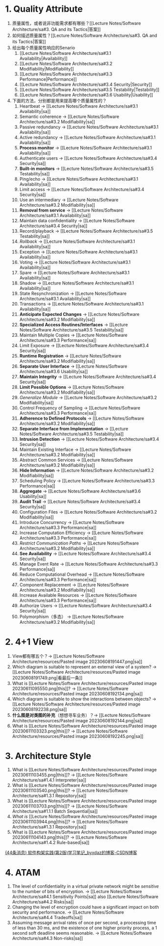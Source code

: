 # 1. Quality Attribute

1. 质量属性，或者说非功能需求都有哪些？[[Lecture Notes/Software Architecture/sa#3. QA and its Tactics|答案]]
2. 如何描述质量属性？[[Lecture Notes/Software Architecture/sa#3. QA and its Tactics|答案]]
3. 给出每个质量属性响应的Senario
	1. [[Lecture Notes/Software Architecture/sa#3.1 Availability|Availability]]
	2. [[Lecture Notes/Software Architecture/sa#3.2 Modifiability|Modifiability]]
	3. [[Lecture Notes/Software Architecture/sa#3.3 Performance|Performance]]
	4. [[Lecture Notes/Software Architecture/sa#3.4 Security|Security]]
	5. [[Lecture Notes/Software Architecture/sa#3.5 Testability|Testability]]
	6. [[Lecture Notes/Software Architecture/sa#3.6 Usability|Usability]]
4. 下面的方法，分别都是用来提高哪个质量属性的？
	1. Heartbeat -> [[Lecture Notes/Software Architecture/sa#3.1 Availability|sa]]
	2. Semantic coherence -> [[Lecture Notes/Software Architecture/sa#3.2 Modifiability|sa]]
	3. Passive redundancy -> [[Lecture Notes/Software Architecture/sa#3.1 Availability|sa]]
	4. Active redundancy -> [[Lecture Notes/Software Architecture/sa#3.1 Availability|sa]]
	5. **Process monitor** -> [[Lecture Notes/Software Architecture/sa#3.1 Availability|sa]]
	6. Authenticate users -> [[Lecture Notes/Software Architecture/sa#3.4 Security|sa]]
	7. **Built-in monitors** -> [[Lecture Notes/Software Architecture/sa#3.5 Testability|sa]]
	8. Ping/echo -> [[Lecture Notes/Software Architecture/sa#3.1 Availability|sa]]
	9. Limit access -> [[Lecture Notes/Software Architecture/sa#3.4 Security|sa]]
	10. Use an intermediary -> [[Lecture Notes/Software Architecture/sa#3.2 Modifiability|sa]]
	11. **Removal from service** -> [[Lecture Notes/Software Architecture/sa#3.1 Availability|sa]]
	12. Maintain data confidentiality -> [[Lecture Notes/Software Architecture/sa#3.4 Security|sa]]
	13. Record/playback -> [[Lecture Notes/Software Architecture/sa#3.5 Testability|sa]]
	14. *Rollback* -> [[Lecture Notes/Software Architecture/sa#3.1 Availability|sa]]
	15. Exception -> [[Lecture Notes/Software Architecture/sa#3.1 Availability|sa]]
	16. Voting -> [[Lecture Notes/Software Architecture/sa#3.1 Availability|sa]]
	17. Spare -> [[Lecture Notes/Software Architecture/sa#3.1 Availability|sa]]
	18. Shadow -> [[Lecture Notes/Software Architecture/sa#3.1 Availability|sa]]
	19. State Resynchronization -> [[Lecture Notes/Software Architecture/sa#3.1 Availability|sa]]
	20. Transactions -> [[Lecture Notes/Software Architecture/sa#3.1 Availability|sa]]
	21. **Anticipate Expected Changes** -> [[Lecture Notes/Software Architecture/sa#3.2 Modifiability|sa]]
	22. **Specialized Access Routines/Interfaces** -> [[Lecture Notes/Software Architecture/sa#3.5 Testability|sa]]
	23. Maintain Multiple Copies -> [[Lecture Notes/Software Architecture/sa#3.3 Performance|sa]]
	24. Limit Exposure -> [[Lecture Notes/Software Architecture/sa#3.4 Security|sa]]
	25. **Runtime Registration** -> [[Lecture Notes/Software Architecture/sa#3.2 Modifiability|sa]]
	26. **Separate User Interface** -> [[Lecture Notes/Software Architecture/sa#3.6 Usability|sa]]
	27. **Maintain Integrity** -> [[Lecture Notes/Software Architecture/sa#3.4 Security|sa]]
	28. **Limit Possible Options** -> [[Lecture Notes/Software Architecture/sa#3.2 Modifiability|sa]]
	29. *Generalize Module* -> [[Lecture Notes/Software Architecture/sa#3.2 Modifiability|sa]]
	30. Control Frequency of Sampling -> [[Lecture Notes/Software Architecture/sa#3.3 Performance|sa]]
	31. **Adherence to Defined Protocols** -> [[Lecture Notes/Software Architecture/sa#3.2 Modifiability|sa]]
	32. **Separate Interface from Implementation** -> [[Lecture Notes/Software Architecture/sa#3.5 Testability|sa]]
	33. **Intrusion Detection** -> [[Lecture Notes/Software Architecture/sa#3.4 Security|sa]]
	34. Maintain Existing Interface -> [[Lecture Notes/Software Architecture/sa#3.2 Modifiability|sa]]
	35. Abstract Common Services -> [[Lecture Notes/Software Architecture/sa#3.2 Modifiability|sa]]
	36. **Hide Information** -> [[Lecture Notes/Software Architecture/sa#3.2 Modifiability|sa]]
	37. Scheduling Policy -> [[Lecture Notes/Software Architecture/sa#3.3 Performance|sa]]
	38. **Aggregate** -> [[Lecture Notes/Software Architecture/sa#3.6 Usability|sa]]
	39. **Audit Trail** -> [[Lecture Notes/Software Architecture/sa#3.4 Security|sa]]
	40. Configuration Files -> [[Lecture Notes/Software Architecture/sa#3.2 Modifiability|sa]]
	41. Introduce Concurrency -> [[Lecture Notes/Software Architecture/sa#3.3 Performance|sa]]
	42. Increase Computation Efficiency -> [[Lecture Notes/Software Architecture/sa#3.3 Performance|sa]]
	43. *Restrict Communication Paths* -> [[Lecture Notes/Software Architecture/sa#3.2 Modifiability|sa]]
	44. **See Availability** -> [[Lecture Notes/Software Architecture/sa#3.4 Security|sa]]
	45. Manage Event Rate -> [[Lecture Notes/Software Architecture/sa#3.3 Performance|sa]]
	46. Reduce Computational Overhead -> [[Lecture Notes/Software Architecture/sa#3.3 Performance|sa]]
	47. Component Replacement -> [[Lecture Notes/Software Architecture/sa#3.2 Modifiability|sa]]
	48. Increase Available Resources -> [[Lecture Notes/Software Architecture/sa#3.3 Performance|sa]]
	49. Authorize Users -> [[Lecture Notes/Software Architecture/sa#3.4 Security|sa]]
	50. Polymorphism（多态） -> [[Lecture Notes/Software Architecture/sa#3.2 Modifiability|sa]]

# 2. 4+1 View

1. View都有哪五个？-> [[Lecture Notes/Software Architecture/resources/Pasted image 20230608191447.png|sa]]
2. Which diagram is suitable to represent an external view of a system? -> [[Lecture Notes/Software Architecture/resources/Pasted image 20230608191749.png|看最后一条]]
3. What is [[Lecture Notes/Software Architecture/resources/Pasted image 20230611095550.png|this]]? -> [[Lecture Notes/Software Architecture/resources/Pasted image 20230608192134.png|sa]]
4. Which diagram is suitable to show the interactions between objects? -> [[Lecture Notes/Software Architecture/resources/Pasted image 20230608192238.png|sa]]
5. **什么图是对类图的补充**（想想寻车业务）？-> [[Lecture Notes/Software Architecture/resources/Pasted image 20230608192144.png|sa]]
6. What is [[Lecture Notes/Software Architecture/resources/Pasted image 20230611103323.png|this]]? -> [[Lecture Notes/Software Architecture/resources/Pasted image 20230608192245.png|sa]]

# 3. Architecture Style

1. What is [[Lecture Notes/Software Architecture/resources/Pasted image 20230611103455.png|this]]? -> [[Lecture Notes/Software Architecture/sa#1.4.1 Interpreter|sa]]
2. What is [[Lecture Notes/Software Architecture/resources/Pasted image 20230611103540.png|this]]? -> [[Lecture Notes/Software Architecture/sa#1.3.1 Repository|sa]]
3. What is [[Lecture Notes/Software Architecture/resources/Pasted image 20230611103703.png|this]]? -> [[Lecture Notes/Software Architecture/sa#1.1.1 Batch Sequential|sa]]
4. *What is* [[Lecture Notes/Software Architecture/resources/Pasted image 20230611103944.png|this]]? -> [[Lecture Notes/Software Architecture/sa#1.3.1 Repository|sa]]
5. What is [[Lecture Notes/Software Architecture/resources/Pasted image 20230611104143.png|this]]? -> [[Lecture Notes/Software Architecture/sa#1.4.2 Rule-based|sa]]

[(44条消息) 软件构架实践(第2版)学习笔记_byxdaz的博客-CSDN博客](https://blog.csdn.net/byxdaz/article/details/4764793)

# 4. ATAM

1. The level of confidentiality in a virtual private network might be *sensitive* to the number of bits of encryption. -> [[Lecture Notes/Software Architecture/sa#4.1 Sensitivity Points|sa]] also [[Lecture Notes/Software Architecture/sa#4.2 Risks|sa]]
2. Changing the level of encryption could have a significant impact on both security and performance. -> [[Lecture Notes/Software Architecture/sa#4.4 Tradeoffs|sa]]
3. Assuming message arrival rates of once per second, a processing time of less than 30 ms, and the existence of one higher priority process, a 1 second soft deadline seems reasonable. -> [[Lecture Notes/Software Architecture/sa#4.3 Non-risks|sa]]